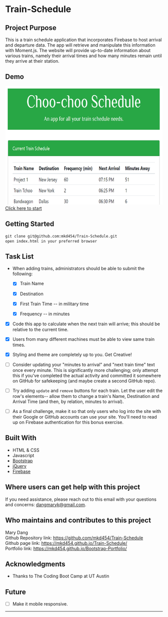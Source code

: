 # Train-Schedule

## Project Purpose 
This is a train schedule application that incorporates Firebase to host arrival and departure data. The app will retrieve and manipulate this information with Moment.js. The website will provide up-to-date information about various trains, namely their arrival times and how many minutes remain until they arrive at their station.

## Demo
<img src='Train-Schedule.png'><br>
[Click here to start](https://mkd454.github.io/Train-Schedule/)

## Getting Started 
````
git clone git@github.com:mkd454/Train-Schedule.git
open index.html in your preferred browser
````

## Task List

  - When adding trains, administrators should be able to submit the following:
    
    - [x] Train Name
    
    - [x] Destination 
    
    - [x] First Train Time -- in military time
    
    - [x] Frequency -- in minutes
  
  - [x] Code this app to calculate when the next train will arrive; this should be relative to the current time.
  
  - [x] Users from many different machines must be able to view same train times.
  
  - [x] Styling and theme are completely up to you. Get Creative!

  - [ ] Consider updating your "minutes to arrival" and "next train time" text once every minute. This is significantly more challenging; only attempt this if you've completed the actual activity and committed it somewhere on GitHub for safekeeping (and maybe create a second GitHub repo).

  - [ ] Try adding `update` and `remove` buttons for each train. Let the user edit the row's elements-- allow them to change a train's Name, Destination and Arrival Time (and then, by relation, minutes to arrival).

  - [ ] As a final challenge, make it so that only users who log into the site with their Google or GitHub accounts can use your site. You'll need to read up on Firebase authentication for this bonus exercise.

## Built With
- HTML & CSS
- Javascript
- [Bootstrap](https://getbootstrap.com/)
- [jQuery](https://jquery.com/download/)
- [Firebase](https://firebase.google.com/)

## Where users can get help with this project
If you need assistance, please reach out to this email with your questions and concerns: <dangmaryk@gmail.com>.

## Who maintains and contributes to this project 
Mary Dang  
Github Repository link: <https://github.com/mkd454/Train-Schedule>  
Github page link: <https://mkd454.github.io/Train-Schedule/>  
Portfolio link: <https://mkd454.github.io/Bootstrap-Portfolio/>

## Acknowledgments

* Thanks to The Coding Boot Camp at UT Austin

## Future 

- [ ] Make it mobile responsive.

- - -